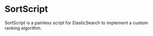 
# SortScript

SortScript is a painless script for ElasticSearch to implement a custom
ranking algorithm.
